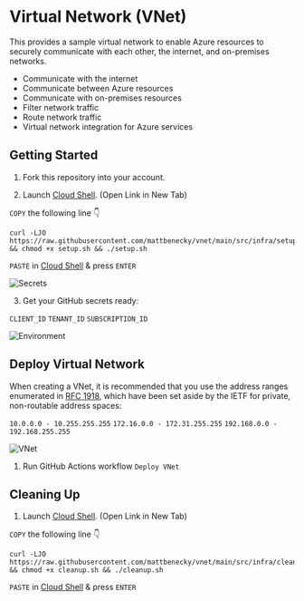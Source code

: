 # Virtual Network (VNet)

This provides a sample virtual network to enable Azure resources to securely communicate with each other, the internet, and on-premises networks.

- Communicate with the internet
- Communicate between Azure resources
- Communicate with on-premises resources
- Filter network traffic
- Route network traffic
- Virtual network integration for Azure services

## Getting Started

1. Fork this repository into your account.

2. Launch [Cloud Shell](https://shell.azure.com/bash). (Open Link in New Tab)

```COPY``` the following line 👇
```
curl -LJO https://raw.githubusercontent.com/mattbenecky/vnet/main/src/infra/setup.sh && chmod +x setup.sh && ./setup.sh
```
```PASTE``` in [Cloud Shell](https://shell.azure.com/bash) & press ```ENTER```

![Secrets](docs/images/secrets.png)

3. Get your GitHub secrets ready:

```CLIENT_ID```
```TENANT_ID```
```SUBSCRIPTION_ID```

![Environment](docs/images/environment.png)

## Deploy Virtual Network

When creating a VNet, it is recommended that you use the address ranges enumerated in [RFC 1918](https://datatracker.ietf.org/doc/html/rfc1918), which have been set aside by the IETF for private, non-routable address spaces:

```10.0.0.0 - 10.255.255.255```
```172.16.0.0 - 172.31.255.255```
```192.168.0.0 - 192.168.255.255```

![VNet](docs/images/vnet.png)

1. Run GitHub Actions workflow ```Deploy VNet```

## Cleaning Up

1. Launch [Cloud Shell](https://shell.azure.com/bash). (Open Link in New Tab)

```COPY``` the following line 👇
```
curl -LJO https://raw.githubusercontent.com/mattbenecky/vnet/main/src/infra/cleanup.sh && chmod +x cleanup.sh && ./cleanup.sh
```
```PASTE``` in [Cloud Shell](https://shell.azure.com/bash) & press ```ENTER```
